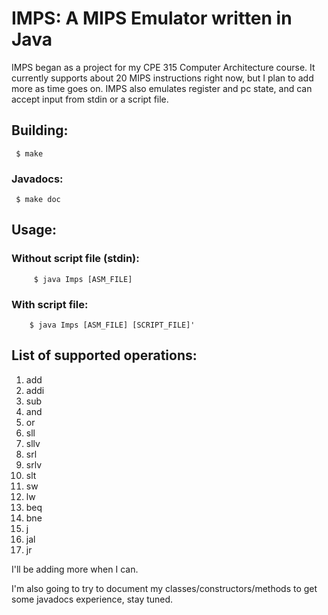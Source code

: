 # IMPS: A MIPS Emulator written in Java

IMPS began as a project for my CPE 315 Computer Architecture course. It currently supports about 20 MIPS instructions right now, but I plan to add more as time goes on. IMPS also emulates register and pc state, and can accept input from stdin or a script file.

## Building:
```shell
 $ make
```

### Javadocs:
```shell
 $ make doc
```

## Usage:
   
###    Without script file (stdin):
      
```shell
     $ java Imps [ASM_FILE]
```

###    With script file:

```shell
    $ java Imps [ASM_FILE] [SCRIPT_FILE]'
```

## List of supported operations:
1. add
1. addi
1. sub
1. and
1. or
1. sll
1. sllv
1. srl
1. srlv
1. slt
1. sw
1. lw
1. beq
1. bne
1. j
1. jal
1. jr

I'll be adding more when I can.

I'm also going to try to document my classes/constructors/methods to get some javadocs experience, stay tuned.
